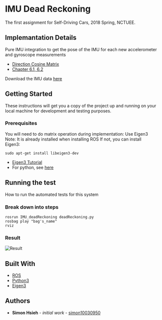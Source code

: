 # IMU Dead Reckoning
The first assignment for Self-Driving Cars, 2018 Spring, NCTUEE.

## Implemantation Details
Pure IMU integration to	get	the	pose of	the	IMU	for	each new accelerometer and gyroscope 
measurements
- [Direction Cosine Matrix](http://www.starlino.com/dcm_tutorial.html)
- [Chapter 6.1, 6.2](https://www.cl.cam.ac.uk/techreports/UCAM-CL-TR-696.pdf)

Download the IMU data [here](https://drive.google.com/file/d/1hmGRmqLOlDLXahHyDBTpedyqZl6V-Byw/view)

## Getting Started
These instructions will get you a copy of the project up and running on your local machine for development and testing purposes.

### Prerequisites
You will need to do matrix operation during implementation: Use Eigen3
Note: It is already installed when installing ROS
If not, you can install Eigen3:
```
sudo apt-get install libeigen3-dev
```
- [Eigen3 Tutorial](http://eigen.tuxfamily.org/dox-devel/group__QuickRefPage.html)
- For python, see [here](https://github.com/jrl-umi3218/Eigen3ToPython)

## Running the test
How to run the automated tests for this system

### Break down into steps
```
rosrun IMU_deadReckoning deadReckoning.py
rosbag play "bag's_name"
rviz
```

### Result
![Result](https://github.com/simon10030950/SDC-IMU_DeadReckoning/blob/master/src/IMU_deadReckoning/result.png)

## Built With
- [ROS](http://www.ros.org/)
- [Python3](https://www.python.org/download/releases/3.0/)
- [Eigen3](http://eigen.tuxfamily.org/index.php?title=Main_Page)

## Authors
- **Simon Hsieh** - *initial work* - [simon10030950](https://github.com/simon10030950)



